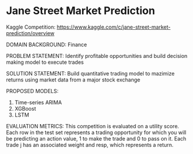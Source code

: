 # Jane Street Market Prediction
Kaggle Competition: https://www.kaggle.com/c/jane-street-market-prediction/overview

DOMAIN BACKGROUND: Finance

PROBLEM STATEMENT: Identify profitable opportunities and build decision making model to execute trades

SOLUTION STATEMENT: Build quantitative trading model to mazimize returns using market data from a major stock exchange

PROPOSED MODELS:
  1. Time-series ARIMA
  2. XGBoost
  3. LSTM
  
EVALUATION METRICS:
This competition is evaluated on a utility score. Each row in the test set represents a trading opportunity for which you will be predicting an action value, 1 to make the trade and 0 to pass on it. Each trade j has an associated weight and resp, which represents a return.
  

